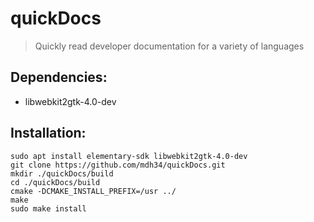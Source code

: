 # quickDocs
> Quickly read developer documentation for a variety of languages


## Dependencies:
 - libwebkit2gtk-4.0-dev

## Installation:
```
sudo apt install elementary-sdk libwebkit2gtk-4.0-dev
git clone https://github.com/mdh34/quickDocs.git
mkdir ./quickDocs/build
cd ./quickDocs/build
cmake -DCMAKE_INSTALL_PREFIX=/usr ../
make
sudo make install
```
